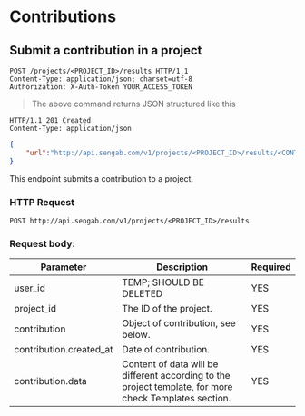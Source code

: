 # Contributions

## Submit a contribution in a project

```http
POST /projects/<PROJECT_ID>/results HTTP/1.1
Content-Type: application/json; charset=utf-8
Authorization: X-Auth-Token YOUR_ACCESS_TOKEN
```

> The above command returns JSON structured like this

```http
HTTP/1.1 201 Created
Content-Type: application/json
```

```json
{
	"url":"http://api.sengab.com/v1/projects/<PROJECT_ID>/results/<CONTRIBUTION_ID>"
}
```

This endpoint submits a contribution to a project.

### HTTP Request

`POST http://api.sengab.com/v1/projects/<PROJECT_ID>/results`

### Request body:

Parameter              | Description                                                                                     | Required
---------------------- | ----------------------------------------------------------------------------------------------- | --------
user_id                 | TEMP; SHOULD BE DELETED                                                                         | YES
project_id              | The ID of the project.                                                                          | YES
contribution           | Object of contribution, see below.                                                              | YES
contribution.created_at | Date of contribution.                                                                           | YES
contribution.data      | Content of data will be different according to the project template, for more check Templates section. | YES
